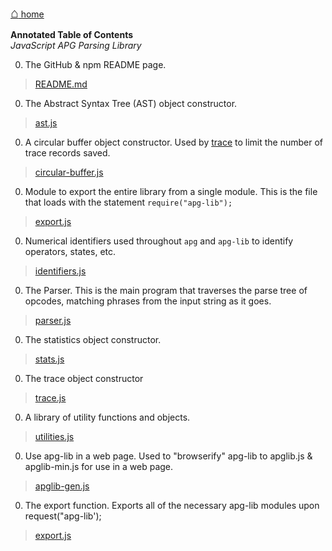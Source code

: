 [<span style="font-size: 150%;font-weight:bold;">&#8962;</span> home](http://coasttocoastresearch.com/)

**Annotated Table of Contents**<br>
*JavaScript APG Parsing Library*

0. The GitHub & npm README page.
> [README.md](./README.html)

0. The Abstract Syntax Tree (AST) object constructor.
> [ast.js](./ast.html)<br>

0. A circular buffer object constructor. Used by [trace](./trace.html) to limit the number of trace records saved.
> [circular-buffer.js](./circular-buffer.html)<br>

0. Module to export the entire library from a single module. This is the file that loads with the statement `require("apg-lib");`
> [export.js](./export.html)<br>

0. Numerical identifiers used throughout `apg` and `apg-lib` to identify operators, states, etc.
> [identifiers.js](./identifiers.html)<br>

0. The Parser. This is the main program that traverses the parse tree of opcodes,
matching phrases from the input string as it goes.
> [parser.js](./parser.html)<br>

0. The statistics object constructor.
> [stats.js](./stats.html)<br>

0. The trace object constructor
> [trace.js](./trace.html)<br>

0. A library of utility functions and objects.
> [utilities.js](./utilities.html)<br>

0. Use apg-lib in a web page. Used to "browserify" apg-lib to apglib.js & apglib-min.js for use in a web page.
> [apglib-gen.js](./apglib-gen.html)<br>

0. The export function. Exports all of the necessary apg-lib modules upon request("apg-lib');
> [export.js](./export.html)<br>

